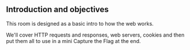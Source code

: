 ## Introduction and objectives 

This room is designed as a basic intro to how the web works.

We'll cover HTTP requests and responses, web servers, cookies and then put them all to use in a mini Capture the Flag at the end.

